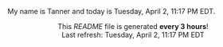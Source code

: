 My name is Tanner and today is Tuesday, April 2, 11:17 PM EDT.

<p align="center">This <i>README</i> file is generated <b>every 3 hours</b>!</br>Last refresh: Tuesday, April 2, 11:17 PM EDT<br /></p>
